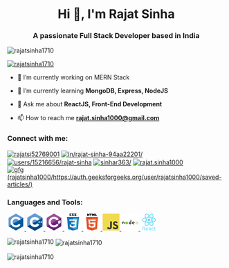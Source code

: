 <h1 align="center">Hi 👋, I'm Rajat Sinha</h1>
<h3 align="center">A passionate Full Stack Developer based in India</h3>

<p align="left"> <img src="https://komarev.com/ghpvc/?username=rajatsinha1710&label=Profile%20views&color=0e75b6&style=flat" alt="rajatsinha1710" /> </p>

<p align="left"> <a href="https://github.com/ryo-ma/github-profile-trophy"><img src="https://github-profile-trophy.vercel.app/?username=rajatsinha1710" alt="rajatsinha1710" /></a> </p>

- 🔭 I’m currently working on MERN Stack

- 🌱 I’m currently learning **MongoDB, Express, NodeJS**

- 💬 Ask me about **ReactJS, Front-End Development**

- 📫 How to reach me **rajat.sinha1000@gmail.com**

<h3 align="left">Connect with me:</h3>
<p align="left">
<a href="https://twitter.com/rajatsi52769001" target="blank"><img align="center" src="https://raw.githubusercontent.com/rahuldkjain/github-profile-readme-generator/master/src/images/icons/Social/twitter.svg" alt="rajatsi52769001" height="30" width="40" /></a>
<a href="https://linkedin.com/in/in/rajat-sinha-94aa22201/" target="blank"><img align="center" src="https://raw.githubusercontent.com/rahuldkjain/github-profile-readme-generator/master/src/images/icons/Social/linked-in-alt.svg" alt="in/rajat-sinha-94aa22201/" height="30" width="40" /></a>
<a href="https://stackoverflow.com/users/users/15216656/rajat-sinha" target="blank"><img align="center" src="https://raw.githubusercontent.com/rahuldkjain/github-profile-readme-generator/master/src/images/icons/Social/stack-overflow.svg" alt="users/15216656/rajat-sinha" height="30" width="40" /></a>
<a href="https://instagram.com/sinhar363/" target="blank"><img align="center" src="https://raw.githubusercontent.com/rahuldkjain/github-profile-readme-generator/master/src/images/icons/Social/instagram.svg" alt="sinhar363/" height="30" width="40" /></a>
<a href="https://codeforces.com/profile/rajat.sinha1000" target="blank"><img align="center" src="https://raw.githubusercontent.com/rahuldkjain/github-profile-readme-generator/master/src/images/icons/Social/codeforces.svg" alt="rajat.sinha1000" height="30" width="40" /></a>
<a href="https://auth.geeksforgeeks.org/user/gfg (rajatsinha1000/https://auth.geeksforgeeks.org/user/rajatsinha1000/saved-articles/)" target="blank"><img align="center" src="https://raw.githubusercontent.com/rahuldkjain/github-profile-readme-generator/master/src/images/icons/Social/geeks-for-geeks.svg" alt="gfg (rajatsinha1000/https://auth.geeksforgeeks.org/user/rajatsinha1000/saved-articles/)" height="30" width="40" /></a>
</p>

<h3 align="left">Languages and Tools:</h3>
<p align="left"> <a href="https://www.cprogramming.com/" target="_blank" rel="noreferrer"> <img src="https://raw.githubusercontent.com/devicons/devicon/master/icons/c/c-original.svg" alt="c" width="40" height="40"/> </a> <a href="https://www.w3schools.com/cpp/" target="_blank" rel="noreferrer"> <img src="https://raw.githubusercontent.com/devicons/devicon/master/icons/cplusplus/cplusplus-original.svg" alt="cplusplus" width="40" height="40"/> </a> <a href="https://www.w3schools.com/cs/" target="_blank" rel="noreferrer"> <img src="https://raw.githubusercontent.com/devicons/devicon/master/icons/csharp/csharp-original.svg" alt="csharp" width="40" height="40"/> </a> <a href="https://www.w3schools.com/css/" target="_blank" rel="noreferrer"> <img src="https://raw.githubusercontent.com/devicons/devicon/master/icons/css3/css3-original-wordmark.svg" alt="css3" width="40" height="40"/> </a> <a href="https://www.w3.org/html/" target="_blank" rel="noreferrer"> <img src="https://raw.githubusercontent.com/devicons/devicon/master/icons/html5/html5-original-wordmark.svg" alt="html5" width="40" height="40"/> </a> <a href="https://developer.mozilla.org/en-US/docs/Web/JavaScript" target="_blank" rel="noreferrer"> <img src="https://raw.githubusercontent.com/devicons/devicon/master/icons/javascript/javascript-original.svg" alt="javascript" width="40" height="40"/> </a> <a href="https://nodejs.org" target="_blank" rel="noreferrer"> <img src="https://raw.githubusercontent.com/devicons/devicon/master/icons/nodejs/nodejs-original-wordmark.svg" alt="nodejs" width="40" height="40"/> </a> <a href="https://reactjs.org/" target="_blank" rel="noreferrer"> <img src="https://raw.githubusercontent.com/devicons/devicon/master/icons/react/react-original-wordmark.svg" alt="react" width="40" height="40"/> </a> </p>

<p><img align="left" src="https://github-readme-stats.vercel.app/api/top-langs?username=rajatsinha1710&show_icons=true&locale=en&layout=compact" alt="rajatsinha1710" /></p>

<p>&nbsp;<img align="center" src="https://github-readme-stats.vercel.app/api?username=rajatsinha1710&show_icons=true&locale=en" alt="rajatsinha1710" /></p>

<p><img align="center" src="https://github-readme-streak-stats.herokuapp.com/?user=rajatsinha1710&" alt="rajatsinha1710" /></p>
